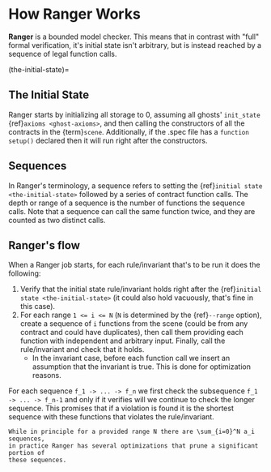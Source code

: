 # How Ranger Works

**Ranger** is a bounded model checker. This means that in contrast with "full"
formal verification, it's initial state isn't arbitrary, but is instead reached
by a sequence of legal function calls.

(the-initial-state)=
## The Initial State

Ranger starts by initializing all storage to 0, assuming all ghosts'
`init_state` {ref}`axioms <ghost-axioms>`, and then calling the constructors
of all the contracts in the {term}`scene`. Additionally, if the .spec file has a
`function setup()` declared then it will run right after the constructors.

## Sequences

In Ranger's terminology, a sequence refers to setting the
{ref}`initial state <the-initial-state>` followed by a series of contract
function calls. The depth or range of a sequence is the number of functions the
sequence calls. Note that a sequence can call the same function twice, and they
are counted as two distinct calls.

## Ranger's flow

When a Ranger job starts, for each rule/invariant that's to be run it does the
following:

1. Verify that the initial state rule/invariant holds right after the
{ref}`initial state <the-initial-state>` (it could also hold vacuously, that's
fine in this case).
2. For each range `1 <= i <= N` (`N` is determined by the {ref}`--range`
option), create a sequence of `i` functions from the scene (could be from any
contract and could have duplicates), then call them providing each function with
independent and arbitrary input. Finally, call the rule/invariant and check that
it holds.
    * In the invariant case, before each function call we insert an assumption
    that the invariant is true. This is done for optimization reasons.

For each sequence `f_1 -> ... -> f_n` we first check the subsequence
`f_1 -> ... -> f_n-1` and only if it verifies will we continue to check the
longer sequence. This promises that if a violation is found it is the shortest
sequence with these functions that violates the rule/invariant.

```{note}
While in principle for a provided range N there are \sum_{i=0}^N a_i sequences,
in practice Ranger has several optimizations that prune a significant portion of
these sequences.
```
